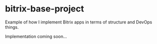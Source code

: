 # bitrix-base-project
Example of how I implement Bitrix apps in terms of structure and DevOps things.

Implementation coming soon...
